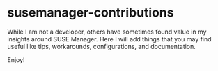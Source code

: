 # susemanager-contributions

While I am not a developer, others have sometimes found value in my insights around SUSE Manager.  Here I will add things that you may find useful like tips, workarounds, configurations, and documentation.

Enjoy!

